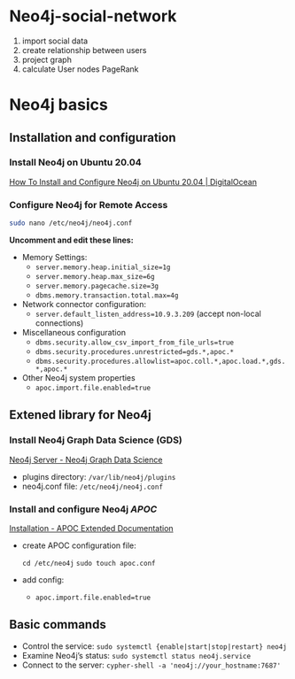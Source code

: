 # Neo4j-social-network

1. import social data
2. create relationship between users
3. project graph
4. calculate User nodes PageRank


# Neo4j basics

## Installation and configuration

### Install Neo4j on Ubuntu 20.04

[How To Install and Configure Neo4j on Ubuntu 20.04  | DigitalOcean](https://www.digitalocean.com/community/tutorials/how-to-install-and-configure-neo4j-on-ubuntu-20-04)

### Configure Neo4j for Remote Access

```bash
sudo nano /etc/neo4j/neo4j.conf
```

**Uncomment and edit these lines:**

- Memory Settings:
    - `server.memory.heap.initial_size=1g`
    - `server.memory.heap.max_size=6g`
    - `server.memory.pagecache.size=3g`
    - `dbms.memory.transaction.total.max=4g`
- Network connector configuration:
    - `server.default_listen_address=10.9.3.209` (accept non-local connections)
- Miscellaneous configuration
    - `dbms.security.allow_csv_import_from_file_urls=true`
    - `dbms.security.procedures.unrestricted=gds.*,apoc.*`
    - `dbms.security.procedures.allowlist=apoc.coll.*,apoc.load.*,gds.*,apoc.*`
- Other Neo4j system properties
    - `apoc.import.file.enabled=true`

## Extened library for Neo4j

### Install Neo4j Graph Data Science (GDS)

[Neo4j Server - Neo4j Graph Data Science](https://neo4j.com/docs/graph-data-science/current/installation/neo4j-server/)

- plugins directory: `/var/lib/neo4j/plugins`
- neo4j.conf file: `/etc/neo4j/neo4j.conf`

### Install and configure Neo4j *APOC*

[Installation - APOC Extended Documentation](https://neo4j.com/labs/apoc/5/installation/)

- create APOC configuration file:
    
    `cd /etc/neo4j`
    `sudo touch apoc.conf`
    
- add config:
    - `apoc.import.file.enabled=true`

## Basic commands

- Control the service: `sudo systemctl {enable|start|stop|restart} neo4j`
- Examine Neo4j’s status: `sudo systemctl status neo4j.service`
- Connect to the server: `cypher-shell -a 'neo4j://your_hostname:7687'`
